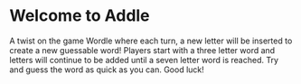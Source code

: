 # Welcome to Addle
A twist on the game Wordle where each turn, a new letter will be inserted to create a new guessable word! Players start with a three letter word and letters will continue to be added until a seven letter word is reached. 
Try and guess the word as quick as you can. Good luck!

